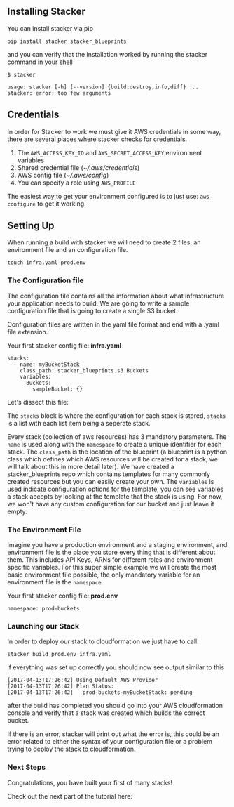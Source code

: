 ## Installing Stacker
You can install stacker via pip

```
pip install stacker stacker_blueprints
```
and you can verify that the installation worked by running the stacker command in your shell

```
$ stacker

usage: stacker [-h] [--version] {build,destroy,info,diff} ...
stacker: error: too few arguments
```

## Credentials

In order for Stacker to work we must give it AWS credentials in some way, there are several places where stacker checks for credentials. 

1. The `AWS_ACCESS_KEY_ID` and `AWS_SECRET_ACCESS_KEY` environment variables
2. Shared credential file (*~/.aws/credentials*)
3. AWS config file (*~/.aws/config*)
4. You can specify a role using `AWS_PROFILE`

The easiest way to get your environment configured is to just use:
`aws configure` to get it working. 

## Setting Up

When running a build with stacker we will need to create 2 files, an environment file and an configuration file.

``` 
touch infra.yaml prod.env
```

### The Configuration file

The configuration file contains all the information about what infrastructure your application needs to build. We are going to write a sample configuration file that is going to create a single S3 bucket. 

Configuration files are written in the yaml file format and end with a .yaml file extension. 

Your first stacker config file: **infra.yaml**

```
stacks:
  - name: myBucketStack
    class_path: stacker_blueprints.s3.Buckets
    variables:
      Buckets:
        sampleBucket: {}
```

Let's dissect this file:

The `stacks` block is where the configuration for each stack is stored, `stacks` is a list with each list item being a seperate stack.

Every stack (collection of aws resources) has 3 mandatory parameters. The `name` is used along with the `namespace` to create a unique identifier for each stack. The `class_path` is the location of the blueprint (a blueprint is a python class which defines which AWS resources will be created for a stack, we will talk about this in more detail later). We have created a stacker_blueprints repo which contains templates for many commonly created resources but you can easily create your own. The `variables` is used indicate configuration options for the template, you can see variables a stack accepts by looking at the template that the stack is using. For now, we won't have any custom configuration for our bucket and just leave it empty.

### The Environment File

Imagine you have a production environment and a staging environment, and environment file is the place you store every thing that is different about them. This includes API Keys, ARNs for different roles and environment specific variables. For this super simple example we will create the most basic environment file possible, the only mandatory variable for an environment file is the `namespace`. 


Your first stacker config file: **prod.env**

```
namespace: prod-buckets
```     

### Launching our Stack

In order to deploy our stack to cloudformation we just have to call:

```
stacker build prod.env infra.yaml
``` 

if everything was set up correctly you should now see output similar to this

```
[2017-04-13T17:26:42] Using Default AWS Provider
[2017-04-13T17:26:42] Plan Status:
[2017-04-13T17:26:42] 	prod-buckets-myBucketStack: pending
```

after the build has completed you should go into your AWS cloudformation console and verify that a stack was created which builds the correct bucket. 

If there is an error, stacker will print out what the error is, this could be an error related to either the syntax of your configuration file or a problem trying to deploy the stack to cloudformation. 


### Next Steps

Congratulations, you have built your first of many stacks! 

Check out the next part of the tutorial here:  




